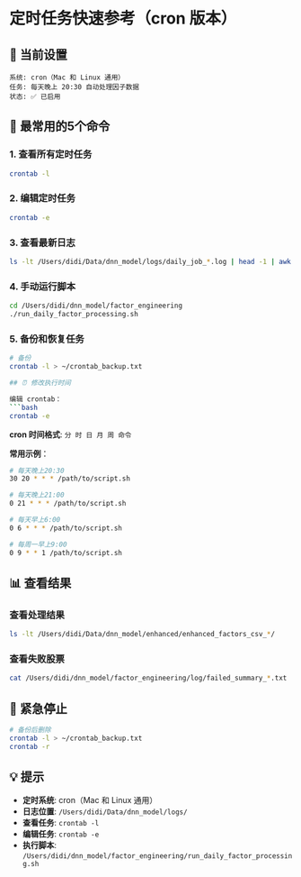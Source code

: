 # 定时任务快速参考（cron 版本）

## 🎯 当前设置

```
系统: cron（Mac 和 Linux 通用）
任务: 每天晚上 20:30 自动处理因子数据
状态: ✅ 已启用
```

## 📝 最常用的5个命令

### 1. 查看所有定时任务
```bash
crontab -l
```

### 2. 编辑定时任务
```bash
crontab -e
```

### 3. 查看最新日志
```bash
ls -lt /Users/didi/Data/dnn_model/logs/daily_job_*.log | head -1 | awk '{print $NF}' | xargs tail -50
```

### 4. 手动运行脚本
```bash
cd /Users/didi/dnn_model/factor_engineering
./run_daily_factor_processing.sh
```

### 5. 备份和恢复任务
```bash
# 备份
crontab -l > ~/crontab_backup.txt

## ⏰ 修改执行时间

编辑 crontab：
```bash
crontab -e
```

**cron 时间格式**: `分 时 日 月 周 命令`

**常用示例**：
```bash
# 每天晚上20:30
30 20 * * * /path/to/script.sh

# 每天晚上21:00
0 21 * * * /path/to/script.sh

# 每天早上6:00
0 6 * * * /path/to/script.sh

# 每周一早上9:00
0 9 * * 1 /path/to/script.sh
```

## 📊 查看结果

### 查看处理结果
```bash
ls -lt /Users/didi/Data/dnn_model/enhanced/enhanced_factors_csv_*/
```

### 查看失败股票
```bash
cat /Users/didi/dnn_model/factor_engineering/log/failed_summary_*.txt
```

## 🚨 紧急停止

```bash
# 备份后删除
crontab -l > ~/crontab_backup.txt
crontab -r
```

## 💡 提示

- **定时系统**: cron（Mac 和 Linux 通用）
- **日志位置**: `/Users/didi/Data/dnn_model/logs/`
- **查看任务**: `crontab -l`
- **编辑任务**: `crontab -e`
- **执行脚本**: `/Users/didi/dnn_model/factor_engineering/run_daily_factor_processing.sh`
